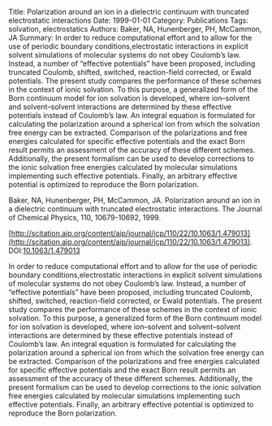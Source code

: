Title: Polarization around an ion in a dielectric continuum with truncated electrostatic interactions
Date: 1999-01-01
Category: Publications
Tags: solvation, electrostatics
Authors: Baker, NA, Hunenberger, PH, McCammon, JA
Summary: In order to reduce computational effort and to allow for the use of periodic boundary conditions,electrostatic interactions in explicit solvent simulations of molecular systems do not obey Coulomb’s law. Instead, a number of “effective potentials” have been proposed, including truncated Coulomb, shifted, switched, reaction-field corrected, or Ewald potentials. The present study compares the performance of these schemes in the context of ionic solvation. To this purpose, a generalized form of the Born continuum model for ion solvation is developed, where ion–solvent and solvent–solvent interactions are determined by these effective potentials instead of Coulomb’s law. An integral equation is formulated for calculating the polarization around a spherical ion from which the solvation free energy can be extracted. Comparison of the polarizations and free energies calculated for specific effective potentials and the exact Born result permits an assessment of the accuracy of these different schemes. Additionally, the present formalism can be used to develop corrections to the ionic solvation free energies calculated by molecular simulations implementing such effective potentials. Finally, an arbitrary effective potential is optimized to reproduce the Born polarization.

Baker, NA, Hunenberger, PH, McCammon, JA. Polarization around an ion in a dielectric continuum with truncated electrostatic interactions. The Journal of Chemical Physics, 110, 10679-10692, 1999. 

[http://scitation.aip.org/content/aip/journal/jcp/110/22/10.1063/1.479013](http://scitation.aip.org/content/aip/journal/jcp/110/22/10.1063/1.479013). DOI:[10.1063/1.479013](http://dx.doi.org/10.1063/1.479013)

In order to reduce computational effort and to allow for the use of periodic boundary conditions,electrostatic interactions in explicit solvent simulations of molecular systems do not obey Coulomb’s law. Instead, a number of “effective potentials” have been proposed, including truncated Coulomb, shifted, switched, reaction-field corrected, or Ewald potentials. The present study compares the performance of these schemes in the context of ionic solvation. To this purpose, a generalized form of the Born continuum model for ion solvation is developed, where ion–solvent and solvent–solvent interactions are determined by these effective potentials instead of Coulomb’s law. An integral equation is formulated for calculating the polarization around a spherical ion from which the solvation free energy can be extracted. Comparison of the polarizations and free energies calculated for specific effective potentials and the exact Born result permits an assessment of the accuracy of these different schemes. Additionally, the present formalism can be used to develop corrections to the ionic solvation free energies calculated by molecular simulations implementing such effective potentials. Finally, an arbitrary effective potential is optimized to reproduce the Born polarization.
